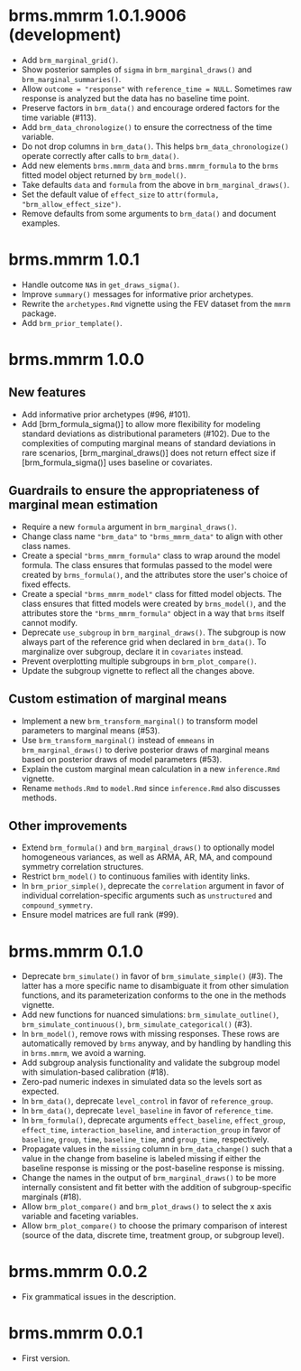 # brms.mmrm 1.0.1.9006 (development)

* Add `brm_marginal_grid()`.
* Show posterior samples of `sigma` in `brm_marginal_draws()` and `brm_marginal_summaries()`.
* Allow `outcome = "response"` with `reference_time = NULL`. Sometimes raw response is analyzed but the data has no baseline time point.
* Preserve factors in `brm_data()` and encourage ordered factors for the time variable (#113).
* Add `brm_data_chronologize()` to ensure the correctness of the time variable.
* Do not drop columns in `brm_data()`. This helps `brm_data_chronologize()` operate correctly after calls to `brm_data()`.
* Add new elements `brms.mmrm_data` and `brms.mmrm_formula` to the `brms` fitted model object returned by `brm_model()`.
* Take defaults `data` and `formula` from the above in `brm_marginal_draws()`.
* Set the default value of `effect_size` to `attr(formula, "brm_allow_effect_size")`.
* Remove defaults from some arguments to `brm_data()` and document examples.

# brms.mmrm 1.0.1

* Handle outcome `NA`s in `get_draws_sigma()`.
* Improve `summary()` messages for informative prior archetypes.
* Rewrite the `archetypes.Rmd` vignette using the FEV dataset from the `mmrm` package.
* Add `brm_prior_template()`.

# brms.mmrm 1.0.0

## New features

* Add informative prior archetypes (#96, #101).
* Add [brm_formula_sigma()] to allow more flexibility for modeling standard deviations as distributional parameters (#102). Due to the complexities of computing marginal means of standard deviations in rare scenarios, [brm_marginal_draws()] does not return effect size if [brm_formula_sigma()] uses baseline or covariates.

## Guardrails to ensure the appropriateness of marginal mean estimation

* Require a new `formula` argument in `brm_marginal_draws()`.
* Change class name `"brm_data"` to `"brms_mmrm_data"` to align with other class names.
* Create a special `"brms_mmrm_formula"` class to wrap around the model formula. The class ensures that formulas passed to the model were created by `brms_formula()`, and the attributes store the user's choice of fixed effects.
* Create a special `"brms_mmrm_model"` class for fitted model objects. The class ensures that fitted models were created by `brms_model()`, and the attributes store the `"brms_mmrm_formula"` object in a way that `brms` itself cannot modify.
* Deprecate `use_subgroup` in `brm_marginal_draws()`. The subgroup is now always part of the reference grid when declared in `brm_data()`. To marginalize over subgroup, declare it in `covariates` instead.
* Prevent overplotting multiple subgroups in `brm_plot_compare()`.
* Update the subgroup vignette to reflect all the changes above.

## Custom estimation of marginal means

* Implement a new `brm_transform_marginal()` to transform model parameters to marginal means (#53).
* Use `brm_transform_marginal()` instead of `emmeans` in `brm_marginal_draws()` to derive posterior draws of marginal means based on posterior draws of model parameters (#53).
* Explain the custom marginal mean calculation in a new `inference.Rmd` vignette.
* Rename `methods.Rmd` to `model.Rmd` since `inference.Rmd` also discusses methods.

## Other improvements

* Extend `brm_formula()` and `brm_marginal_draws()` to optionally model homogeneous variances, as well as ARMA, AR, MA, and compound symmetry correlation structures.
* Restrict `brm_model()` to continuous families with identity links.
* In `brm_prior_simple()`, deprecate the `correlation` argument in favor of individual correlation-specific arguments such as `unstructured` and `compound_symmetry`.
* Ensure model matrices are full rank (#99).

# brms.mmrm 0.1.0

* Deprecate `brm_simulate()` in favor of `brm_simulate_simple()` (#3). The latter has a more specific name to disambiguate it from other simulation functions, and its parameterization conforms to the one in the methods vignette.
* Add new functions for nuanced simulations: `brm_simulate_outline()`, `brm_simulate_continuous()`, `brm_simulate_categorical()` (#3).
* In `brm_model()`, remove rows with missing responses. These rows are automatically removed by `brms` anyway, and by handling by handling this in `brms.mmrm`, we avoid a warning.
* Add subgroup analysis functionality and validate the subgroup model with simulation-based calibration (#18).
* Zero-pad numeric indexes in simulated data so the levels sort as expected.
* In `brm_data()`, deprecate `level_control` in favor of `reference_group`.
* In `brm_data()`, deprecate `level_baseline` in favor of `reference_time`.
* In `brm_formula()`, deprecate arguments `effect_baseline`, `effect_group`, `effect_time`, `interaction_baseline`, and `interaction_group` in favor of `baseline`, `group`, `time`, `baseline_time`, and `group_time`, respectively.
* Propagate values in the `missing` column in `brm_data_change()` such that a value in the change from baseline is labeled missing if either the baseline response is missing or the post-baseline response is missing.
* Change the names in the output of `brm_marginal_draws()` to be more internally consistent and fit better with the addition of subgroup-specific marginals (#18).
* Allow `brm_plot_compare()` and `brm_plot_draws()` to select the x axis variable and faceting variables.
* Allow `brm_plot_compare()` to choose the primary comparison of interest (source of the data, discrete time, treatment group, or subgroup level).

# brms.mmrm 0.0.2

* Fix grammatical issues in the description.

# brms.mmrm 0.0.1

* First version.
